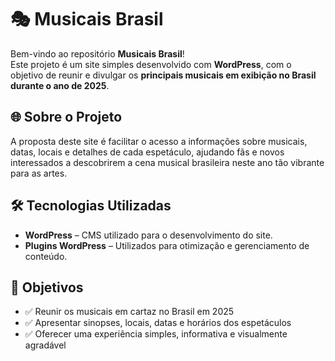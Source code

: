 # 🎭 Musicais Brasil

Bem-vindo ao repositório **Musicais Brasil**!  
Este projeto é um site simples desenvolvido com **WordPress**, com o objetivo de reunir e divulgar os **principais musicais em exibição no Brasil durante o ano de 2025**.

## 🌐 Sobre o Projeto

A proposta deste site é facilitar o acesso a informações sobre musicais, datas, locais e detalhes de cada espetáculo, ajudando fãs e novos interessados a descobrirem a cena musical brasileira neste ano tão vibrante para as artes.

## 🛠️ Tecnologias Utilizadas

- **WordPress** – CMS utilizado para o desenvolvimento do site.
- **Plugins WordPress** – Utilizados para otimização e gerenciamento de conteúdo.

## 📌 Objetivos

- ✅ Reunir os musicais em cartaz no Brasil em 2025
- ✅ Apresentar sinopses, locais, datas e horários dos espetáculos
- ✅ Oferecer uma experiência simples, informativa e visualmente agradável

